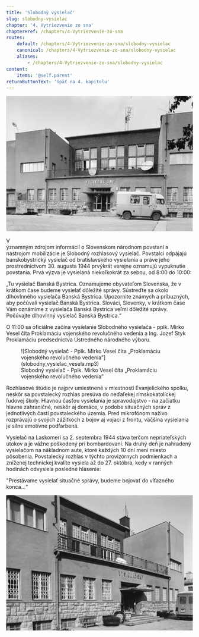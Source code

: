 ```yaml
---
title: 'Slobodný vysielač'
slug: slobodny-vysielac
chapter: '4. Vytriezvenie zo sna'
chapterHref: /chapters/4-Vytriezvenie-zo-sna
routes:
    default: /chapters/4-Vytriezvenie-zo-sna/slobodny-vysielac
    canonical: /chapters/4-Vytriezvenie-zo-sna/slobodny-vysielac
    aliases:
        - /chapters/4-Vytriezvenie-zo-sna/slobodny-vysielac
content:
    items: '@self.parent'
returnButtonText: 'Späť na 4. kapitolu'
---
```


[![Architekt Vojtěch Šebor - Rádiový vysielač Laskomer, 1934 – 1936 (realizácia), okolo 1998 (fotografia), Fotografia: Matúš Dulla, Oddelenie architektúry, Ústav stavebníctva a architektúry SAV](vysielac--001--0_1--2017_02_06--LP_WEB.jpg "Vojtěch Šebor (architekt), Matúš Dulla (autor fotografie) - Rádiový vysielač Laskomer")](http://www.webumenia.sk/dielo/SVK:TMP.329)

<span class="drop-cap">V</span> <br> ýznamným zdrojom informácií o Slovenskom národnom povstaní a nástrojom mobilizácie je Slobodný rozhlasový vysielač. Povstalci odpájajú banskobystrický vysielač od bratislavského vysielania a práve jeho prostredníctvom 30. augusta 1944 prvýkrát verejne oznamujú vypuknutie povstania. Prvá výzva je vysielaná niekoľkokrát za sebou, od 8:00 do 10:00:

<div class="highlight">
<p>
„Tu vysielač Banská Bystrica. Oznamujeme obyvateľom Slovenska, že v krátkom čase budeme vysielať dôležité správy. Sústreďte sa okolo dlhovlnného vysielača Banská Bystrica. Upozornite známych a príbuzných, aby počúvali vysielač Banská Bystrica. Slováci, Slovenky, v krátkom čase Vám oznámime z vysielača Banská Bystrica veľmi dôležité správy. Počúvajte dlhovlnný vysielač Banská Bystrica.“
</p>
</div>

O 11:00 sa oficiálne začína vysielanie Slobodného vysielača - pplk. Mirko Vesel číta Proklamáciu vojenského revolučného vedenia a Ing. Jozef Styk Proklamáciu predsedníctva  Ústredného  národného výboru.

<figure class="audio" markdown="1">
![Slobodný vysielač - Pplk. Mirko Vesel číta „Proklamáciu vojenského revolučného vedenia”](slobodny_vysielac_vesela.mp3)
<figcaption>Slobodný vysielač - Pplk. Mirko Vesel číta „Proklamáciu vojenského revolučného vedenia”</figcaption>
</figure>

Rozhlasové štúdio je najprv umiestnené v miestnosti Evanjelického spolku, neskôr sa povstalecký rozhlas presúva do neďaľekej rímskokatolíckej ľudovej školy. Hlavnou časťou vysielania je spravodajstvo - na začiatku hlavne zahraničné, neskôr aj domáce, v podobe situačných správ z jednotlivých častí povstaleckého územia. Pred mikrofónom naživo rozprávajú o svojich zážitkoch z bojov aj vojaci z frontu, väčšina vysielania je silne emotívne podfarbená. 

Vysielač na Laskomeri sa 2. septembra 1944 stáva terčom nepriateľských útokov a je vážne poškodený pri bombardovaní. Na druhý deň je nahradený vysielačom na nákladnom aute, ktoré každých 10 dní mení miesto pôsobenia. Povstalecký rozhlas v týchto provizórnych podmienkach a zníženej technickej kvalite vysiela až do 27. októbra, kedy v ranných hodinách odvysiela posledné hlásenie: 

<div class="highlight">
<p>
"Prestávame vysielať situačné správy, budeme bojovať do víťazného konca...“
</p
</div>

[![Architekt Vojtěch Šebor - Rádiový vysielač Laskomer, 1934 – 1936 (realizácia), okolo 1998 (fotografia), Fotografia: Matúš Dulla, Oddelenie architektúry, Ústav stavebníctva a architektúry SAV](vysielac--002--0_1--2017_02_06--LP_WEB.jpg "Vojtěch Šebor (architekt), Matúš Dulla (autor fotografie) - Rádiový vysielač Laskomer")](http://www.webumenia.sk/dielo/SVK:TMP.330?collection=88)
